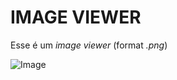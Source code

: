 # **IMAGE VIEWER**

Esse é um *image viewer* (format *.png*)

![Image](https://upload.wikimedia.org/wikipedia/en/7/7d/Lenna_%28test_image%29.png)
